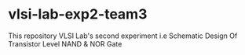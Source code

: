# vlsi-lab-exp2-team3
This repository VLSI Lab's second experiment i.e Schematic Design Of Transistor Level NAND &amp; NOR Gate
